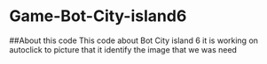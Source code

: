 # Game-Bot-City-island6
##About this code
This code about Bot City island 6 it is working on autoclick to picture that it identify the image that we was need
